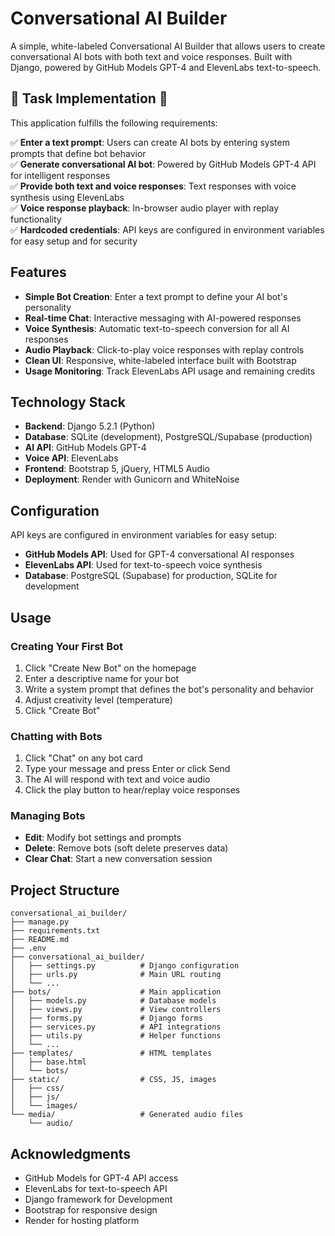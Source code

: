 # Conversational AI Builder

A simple, white-labeled Conversational AI Builder that allows users to create conversational AI bots with both text and voice responses. Built with Django, powered by GitHub Models GPT-4 and ElevenLabs text-to-speech.

## 🔹 Task Implementation 🔹

This application fulfills the following requirements:

✅ **Enter a text prompt**: Users can create AI bots by entering system prompts that define bot behavior  <br> 
✅ **Generate conversational AI bot**: Powered by GitHub Models GPT-4 API for intelligent responses <br> 
✅ **Provide both text and voice responses**: Text responses with voice synthesis using ElevenLabs <br> 
✅ **Voice response playback**: In-browser audio player with replay functionality <br> 
✅ **Hardcoded credentials**: API keys are configured in environment variables for easy setup and for security <br> 

## Features

- **Simple Bot Creation**: Enter a text prompt to define your AI bot's personality
- **Real-time Chat**: Interactive messaging with AI-powered responses
- **Voice Synthesis**: Automatic text-to-speech conversion for all AI responses
- **Audio Playback**: Click-to-play voice responses with replay controls
- **Clean UI**: Responsive, white-labeled interface built with Bootstrap
- **Usage Monitoring**: Track ElevenLabs API usage and remaining credits

## Technology Stack

- **Backend**: Django 5.2.1 (Python)
- **Database**: SQLite (development), PostgreSQL/Supabase (production)
- **AI API**: GitHub Models GPT-4
- **Voice API**: ElevenLabs
- **Frontend**: Bootstrap 5, jQuery, HTML5 Audio
- **Deployment**: Render with Gunicorn and WhiteNoise

## Configuration

API keys are configured in environment variables for easy setup:

- **GitHub Models API**: Used for GPT-4 conversational AI responses
- **ElevenLabs API**: Used for text-to-speech voice synthesis
- **Database**: PostgreSQL (Supabase) for production, SQLite for development

## Usage

### Creating Your First Bot

1. Click "Create New Bot" on the homepage
2. Enter a descriptive name for your bot
3. Write a system prompt that defines the bot's personality and behavior
4. Adjust creativity level (temperature) 
5. Click "Create Bot"

### Chatting with Bots

1. Click "Chat" on any bot card
2. Type your message and press Enter or click Send
3. The AI will respond with text and voice audio
4. Click the play button to hear/replay voice responses

### Managing Bots

- **Edit**: Modify bot settings and prompts
- **Delete**: Remove bots (soft delete preserves data)
- **Clear Chat**: Start a new conversation session

## Project Structure

```
conversational_ai_builder/
├── manage.py
├── requirements.txt
├── README.md
├── .env
├── conversational_ai_builder/
│   ├── settings.py          # Django configuration
│   ├── urls.py              # Main URL routing
│   └── ...
├── bots/                    # Main application
│   ├── models.py            # Database models
│   ├── views.py             # View controllers
│   ├── forms.py             # Django forms
│   ├── services.py          # API integrations
│   ├── utils.py             # Helper functions
│   └── ...
├── templates/               # HTML templates
│   ├── base.html
│   └── bots/
├── static/                  # CSS, JS, images
│   ├── css/
│   ├── js/
│   └── images/
└── media/                   # Generated audio files
    └── audio/
```




## Acknowledgments

- GitHub Models for GPT-4 API access
- ElevenLabs for text-to-speech API
- Django framework for Development
- Bootstrap for responsive design
- Render for hosting platform
